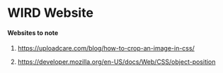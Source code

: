 # WIRD Website

#### Websites to note

1. https://uploadcare.com/blog/how-to-crop-an-image-in-css/

2. https://developer.mozilla.org/en-US/docs/Web/CSS/object-position
